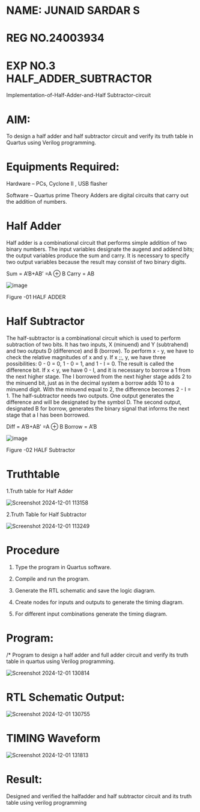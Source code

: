 # NAME: JUNAID SARDAR S
# REG NO.24003934
# EXP NO.3 HALF_ADDER_SUBTRACTOR

Implementation-of-Half-Adder-and-Half Subtractor-circuit

# AIM:

To design a half adder and half subtractor circuit and verify its truth table in Quartus using Verilog programming.

# Equipments Required:

Hardware – PCs, Cyclone II , USB flasher 

Software – Quartus prime Theory Adders are digital circuits that carry out the addition of numbers.

# Half Adder

Half adder is a combinational circuit that performs simple addition of two binary numbers. The input variables designate the augend and addend bits; the output variables produce the sum and carry. It is necessary to specify two output variables because the result may consist of two binary digits.

Sum = A’B+AB’ =A ⊕ B Carry = AB

![image](https://github.com/naavaneetha/HALF_ADDER_SUBTRACTOR/assets/154305477/bd4a0b2c-cdbc-4184-ab08-81578f121e1f)

Figure -01 HALF ADDER

# Half Subtractor

The half-subtractor is a combinational circuit which is used to perform subtraction of two bits. It has two inputs, X (minuend) and Y (subtrahend) and two outputs D (difference) and B (borrow). To perform x - y, we have to check the relative magnitudes of x and y. If x ;;, y, we have three possibilities: 0 - 0 = 0, 1 - 0 = 1, and 1 - I = 0. The result is called the difference bit. If x < y, we have 0 - I, and it is necessary to borrow a 1 from the next higher stage. The I borrowed from the next higher stage adds 2 to the minuend bit, just as in the decimal system a borrow adds 10 to a minuend digit. With the minuend equal to 2, the difference becomes 2 - I = 1. The half-subtractor needs two outputs. One output generates the difference and will be designated by the symbol D. The second output, designated B for borrow, generates the binary signal that informs the next stage that a I has been borrowed. 

Diff = A’B+AB’ =A ⊕ B
Borrow = A’B

 ![image](https://github.com/naavaneetha/HALF_ADDER_SUBTRACTOR/assets/154305477/d76b099c-513f-4e7c-843a-e2fd028a531a)

Figure -02 HALF Subtractor

# Truthtable
1.Truth table for Half Adder

![Screenshot 2024-12-01 113158](https://github.com/user-attachments/assets/406997ab-5d48-4d4e-b956-9c341bf273a4)

2.Truth Table for Half Subtractor

![Screenshot 2024-12-01 113249](https://github.com/user-attachments/assets/6899cb14-392d-4665-bba2-c24a5b440f7d)

# Procedure

1.	Type the program in Quartus software.

2.	Compile and run the program.

3.	Generate the RTL schematic and save the logic diagram.

4.	Create nodes for inputs and outputs to generate the timing diagram.

5.	For different input combinations generate the timing diagram.


# Program:

/* Program to design a half adder and full adder circuit and verify its truth table in quartus using Verilog programming.

![Screenshot 2024-12-01 130814](https://github.com/user-attachments/assets/ac89ec9d-52dd-46a8-8e8a-8f1678e559ea)

# RTL Schematic Output:

![Screenshot 2024-12-01 130755](https://github.com/user-attachments/assets/757bdc5d-6146-4672-be84-d570c476152b)

# TIMING Waveform

![Screenshot 2024-12-01 131813](https://github.com/user-attachments/assets/4be16246-228c-4e22-b0b9-9e8b5589513f)

# Result:
Designed and verified the halfadder and half subtractor circuit and its truth table using verilog programming 
